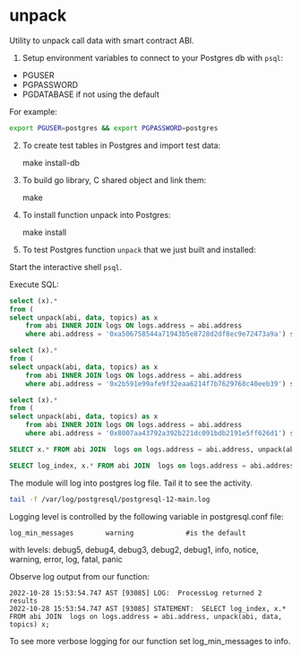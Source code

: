 # unpack

Utility to unpack call data with smart contract ABI.

1. Setup environment variables to connect to your Postgres db with
   `psql`:

- PGUSER
- PGPASSWORD
- PGDATABASE if not using the default

For example:

```bash
export PGUSER=postgres && export PGPASSWORD=postgres
```

2. To create test tables in Postgres and import test data:

    make install-db

3. To build go library, C shared object and link them:

    make

4. To install function unpack into Postgres:

    make install

5. To test Postgres function `unpack` that we just built and installed:

Start the interactive shell `psql`.

Execute SQL:

```sql
select (x).* 
from (
select unpack(abi, data, topics) as x
	from abi INNER JOIN logs ON logs.address = abi.address 
	where abi.address = '0xa506758544a71943b5e8728d2df8ec9e72473a9a') sub;

select (x).* 
from (
select unpack(abi, data, topics) as x
	from abi INNER JOIN logs ON logs.address = abi.address 
	where abi.address = '0x2b591e99afe9f32eaa6214f7b7629768c40eeb39') sub;

select (x).* 
from (
select unpack(abi, data, topics) as x
	from abi INNER JOIN logs ON logs.address = abi.address 
	where abi.address = '0x8007aa43792a392b221dc091bdb2191e5ff626d1') sub;

SELECT x.* FROM abi JOIN  logs on logs.address = abi.address, unpack(abi, data, topics) x;

SELECT log_index, x.* FROM abi JOIN  logs on logs.address = abi.address, unpack(abi, data, topics) x;
```

The module will log into postgres log file. Tail it to see the activity.

```bash
tail -f /var/log/postgresql/postgresql-12-main.log
```

Logging level is controlled by the following variable in postgresql.conf file:

````
log_min_messages		warning  			#is the default
````

with levels: debug5, debug4, debug3, debug2, debug1, info, notice, warning, error, log, fatal, panic

Observe log output from our function:

```
2022-10-28 15:53:54.747 AST [93085] LOG:  ProcessLog returned 2 results
2022-10-28 15:53:54.747 AST [93085] STATEMENT:  SELECT log_index, x.* FROM abi JOIN  logs on logs.address = abi.address, unpack(abi, data, topics) x;
```

To see more verbose logging for our function set log_min_messages to info.